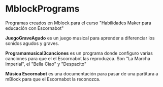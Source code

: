 # MblockPrograms
 Programas creados en Mblock para el curso "Habilidades Maker para educación con Escornabot"
 
 **JuegoGraveAgudo** es un juego musical para aprender a diferenciar los sonidos agudos y graves.
 
 **Programamusical3canciones** es un programa donde configuro varias canciones para que el el Escornabot las reproduzca. Son "La Marcha Imperial", el "Bella Ciao" y "Despacito"
 
 **Música Escornabot** es una documentación para pasar de una partitura a mBlock para que el Escornabot la reconozca.
